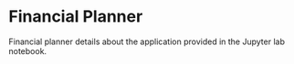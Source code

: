 # Financial Planner

Financial planner details about the application provided in the Jupyter lab notebook.
